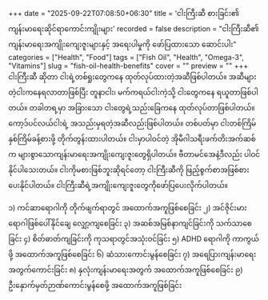 +++
date = "2025-09-22T07:08:50+06:30"
title = 'ငါးကြီးဆီ စားခြင်း၏ ကျန်းမာရေးဆိုင်ရာကောင်းကျိုးများ'
recorded = false
description = "ငါးကြီးဆီ၏ ကျန်းမာရေးအကျိုးကျေးဇူးများနှင့် အရေးပါမှုကို ဖော်ပြထားသော ဆောင်းပါး"
categories = ["Health", "Food"]
tags = ["Fish Oil", "Health", "Omega-3", "Vitamins"]
slug = "fish-oil-health-benefits"
cover = ""
preview = ""
+++
ငါးကြီးဆီ ဆိုတာ ငါးရဲ့တစ်ရှုးတွေကနေ ထုတ်လုပ်ထားတဲ့အဆီဖြစ်ပါတယ်။ အဆီများတဲ့ငါးကနေရလာတာဖြစ်ပြီး တူနာငါး၊ မက်ကရယ်ငါးကဲ့သို့ ငါးတွေကနေ ရယူတာဖြစ်ပါတယ်။ တခါတရ့မှာ အခြားသော ငါးတွေရဲ့သည်းခြေကနေ ထုတ်လုပ်တာဖြစ်ပါတယ်။ ကော့ဒ်ပင်လယ်ငါးရဲ့ အသည်းမှရတဲ့အဆီလည်းဖြစ်ပါတယ်။ တစ်ပတ်မှာ ငါးတစ်ကြိမ်နှစ်ကြိမ်ခန့်စားဖို့ တိုက်တွန်းထားပါတယ်။ ငါးမှာပါဝင်တဲ့ အိုမီဂါသရီးဖက်တိးအက်ဆစ်က များစွာသောကျန်းမာရေးအကျိုးကျေးဇူးတွေရှိပါတယ်။ ဗီတာမင်အေနဲ့ဒီလည်း ပါဝင်နိုင်ပါသေးတယ်။ ငါးကိုမစားဖြစ်ဘူးဆိုရင်တော့ ငါးကြီးဆီကို ဖြည့်စွက်စာအဖြစ်စားပေးနိုင်ပါတယ်။ ငါးကြီးဆီရဲ့အကျိုးကျေးဇူးတွေကိုဖော်ပြပေးလိုက်ပါတယ်။

၁) ကင်ဆာရောဂါကို တိုက်ဖျက်ရာတွင် အထောက်အကူဖြစ်စေခြင်း
၂) အင်ဇိုင်းမားရောဂါဖြစ်ပေါ်နိုင်ချေ လျှော့ကျစေခြင်း
၃) အဆစ်အမြစ်နာကျင်ခြင်းကို သက်သာစေခြင်း
၄) စိတ်ဓာတ်ကျခြင်းကို ကုသရာတွင်အသုံးဝင်ခြင်း
၅) ADHD ရောဂါကို ကာကွယ်ဖို့ အထောက်အကူဖြစ်စေခြင်း
၆) ဆံသားကောင်းမွန်စေခြင်း
၇) အရေပြားကျန်းမာရေးအတွက်ကောင်းခြင်း
၈) နှလုံးကျန်းမာရေးအတွက် အထောက်အကူဖြစ်စေခြင်း
၉) ဦးနှောက်မှတ်ဉာဏ်ကောင်းမွန်စေဖို့ အထောက်အကူဖြစ်ခြင်း 